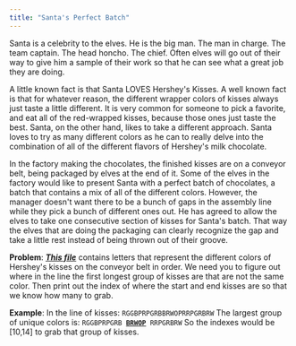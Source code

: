 ```yaml
---
title: "Santa's Perfect Batch"
---
```

Santa is a celebrity to the elves. He is the big man. The man in charge. The team captain. The head honcho. The chief. Often elves will go out of their way to give him a sample of their work so that he can see what a great job they are doing.

A little known fact is that Santa LOVES Hershey's Kisses. A well known fact is that for whatever reason, the different wrapper colors of kisses always just taste a little different. It is very common for someone to pick a favorite, and eat all of the red-wrapped kisses, because those ones just taste the best. Santa, on the other hand, likes to take a different approach. Santa loves to try as many different colors as he can to really delve into the combination of all of the different flavors of Hershey's milk chocolate.

In the factory making the chocolates, the finished kisses are on a conveyor belt, being packaged by elves at the end of it. Some of the elves in the factory would like to present Santa with a perfect batch of chocolates, a batch that contains a mix of all of the different colors. However, the manager doesn't want there to be a bunch of gaps in the assembly line while they pick a bunch of different ones out. He has agreed to allow the elves to take one consecutive section of kisses for Santa's batch. That way the elves that are doing the packaging can clearly recognize the gap and take a little rest instead of being thrown out of their groove.

**Problem**: ***[This file](./kisses.txt)*** contains letters that represent the different colors of Hershey's kisses on the conveyor belt in order. We need you to figure out where in the line the first longest group of kisses are that are not the same color. Then print out the index of where the start and end kisses are so that we know how many to grab.

**Example**:
In the line of kisses:
```RGGBPRPGRBBRWOPRRPGRBRW```
The largest group of unique colors is:
<code>RGGBPRPGRB <b><u>BRWOP</u></b> RRPGRBRW</code>
So the indexes would be [10,14] to grab that group of kisses.
